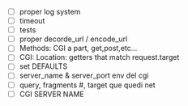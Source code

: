 - [ ] proper log system
- [ ] timeout
- [ ] tests
- [ ] proper decorde_url / encode_url
- [ ] Methods: CGI a part, get,post,etc...
- [ ] CGI: Location: getters that match request.target
- [ ] set DEFAULTS
- [ ] server_name & server_port env del cgi
- [ ] query, fragments #,  target que quedi net
- [ ] CGI SERVER NAME
